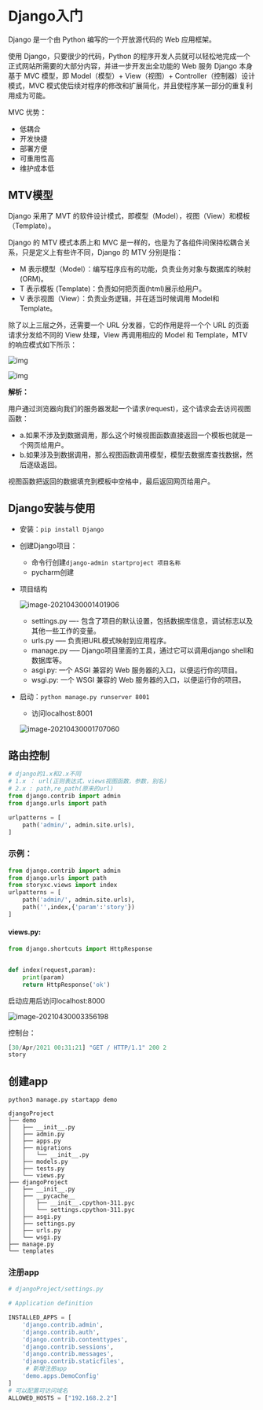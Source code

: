 # Django入门

Django 是一个由 Python 编写的一个开放源代码的 Web 应用框架。

使用 Django，只要很少的代码，Python 的程序开发人员就可以轻松地完成一个正式网站所需要的大部分内容，并进一步开发出全功能的 Web 服务 Django 本身基于 MVC 模型，即 Model（模型）+ View（视图）+ Controller（控制器）设计模式，MVC 模式使后续对程序的修改和扩展简化，并且使程序某一部分的重复利用成为可能。

MVC 优势：

- 低耦合
- 开发快捷
- 部署方便
- 可重用性高
- 维护成本低

## MTV模型

Django 采用了 MVT 的软件设计模式，即模型（Model），视图（View）和模板（Template）。

Django 的 MTV 模式本质上和 MVC 是一样的，也是为了各组件间保持松耦合关系，只是定义上有些许不同，Django 的 MTV 分别是指：

- M 表示模型（Model）：编写程序应有的功能，负责业务对象与数据库的映射(ORM)。
- T 表示模板 (Template)：负责如何把页面(html)展示给用户。
- V 表示视图（View）：负责业务逻辑，并在适当时候调用 Model和 Template。

除了以上三层之外，还需要一个 URL 分发器，它的作用是将一个个 URL 的页面请求分发给不同的 View 处理，View 再调用相应的 Model 和 Template，MTV 的响应模式如下所示：

![img](https://storyxc.com/images/blog//MTV-Diagram.png)

![img](https://storyxc.com/images/blog//1589777036-2760-fs1oSv4dOWAwC5yW.png)

**解析：**

用户通过浏览器向我们的服务器发起一个请求(request)，这个请求会去访问视图函数：

- a.如果不涉及到数据调用，那么这个时候视图函数直接返回一个模板也就是一个网页给用户。
- b.如果涉及到数据调用，那么视图函数调用模型，模型去数据库查找数据，然后逐级返回。

视图函数把返回的数据填充到模板中空格中，最后返回网页给用户。



## Django安装与使用

- 安装：`pip install Django`

- 创建Django项目：

  - 命令行创建`django-admin startproject 项目名称`
  - pycharm创建 

- 项目结构

  ![image-20210430001401906](https://storyxc.com/images/blog//image-20210430001401906.png)

  - settings.py —- 包含了项目的默认设置，包括数据库信息，调试标志以及其他一些工作的变量。
  - urls.py —– 负责把URL模式映射到应用程序。
  - manage.py —– Django项目里面的工具，通过它可以调用django shell和数据库等。
  - asgi.py: 一个 ASGI 兼容的 Web 服务器的入口，以便运行你的项目。
  - wsgi.py: 一个 WSGI 兼容的 Web 服务器的入口，以便运行你的项目。

- 启动：`python manage.py runserver 8001`

  - 访问localhost:8001

  ![image-20210430001707060](https://storyxc.com/images/blog//image-20210430001707060.png)

## 路由控制

```python
# django的1.x和2.x不同
# 1.x ： url(正则表达式，views视图函数，参数，别名)
# 2.x : path,re_path(原来的url)
from django.contrib import admin
from django.urls import path

urlpatterns = [
    path('admin/', admin.site.urls),
]
```

### 示例：

```python
from django.contrib import admin
from django.urls import path
from storyxc.views import index
urlpatterns = [
    path('admin/', admin.site.urls),
    path('',index,{'param':'story'})
]

```

#### views.py:

```python
from django.shortcuts import HttpResponse


def index(request,param):
    print(param)
    return HttpResponse('ok')
```



启动应用后访问localhost:8000

![image-20210430003356198](https://storyxc.com/images/blog//image-20210430003356198.png)

控制台：

```python
[30/Apr/2021 00:31:21] "GET / HTTP/1.1" 200 2
story
```

## 创建app

`python3 manage.py startapp demo`

```shell
djangoProject
├── demo
│   ├── __init__.py
│   ├── admin.py
│   ├── apps.py
│   ├── migrations
│   │   └── __init__.py
│   ├── models.py
│   ├── tests.py
│   └── views.py
├── djangoProject
│   ├── __init__.py
│   ├── __pycache__
│   │   ├── __init__.cpython-311.pyc
│   │   └── settings.cpython-311.pyc
│   ├── asgi.py
│   ├── settings.py
│   ├── urls.py
│   └── wsgi.py
├── manage.py
└── templates
```

### 注册app

```python
# djangoProject/settings.py

# Application definition

INSTALLED_APPS = [
    'django.contrib.admin',
    'django.contrib.auth',
    'django.contrib.contenttypes',
    'django.contrib.sessions',
    'django.contrib.messages',
    'django.contrib.staticfiles',
     # 新增注册app
    'demo.apps.DemoConfig'
]
# 可以配置可访问域名
ALLOWED_HOSTS = ["192.168.2.2"]
```


